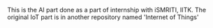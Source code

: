 This is the AI part done as a part of internship with iSMRITI, IITK. The original IoT part is in another repository named 'Internet of Things'
